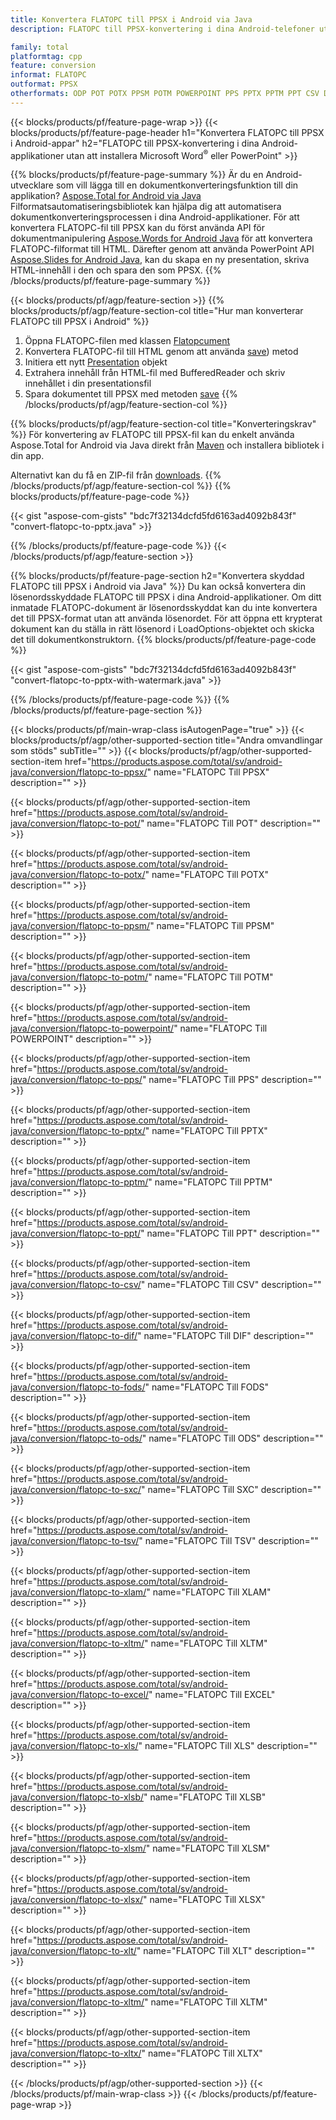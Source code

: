 ```yaml
---
title: Konvertera FLATOPC till PPSX i Android via Java
description: FLATOPC till PPSX-konvertering i dina Android-telefoner utan att använda Microsoft Word i PowerPoint

family: total
platformtag: cpp
feature: conversion
informat: FLATOPC
outformat: PPSX
otherformats: ODP POT POTX PPSM POTM POWERPOINT PPS PPTX PPTM PPT CSV DIF FODS ODS SXC TSV XLAM XLTM EXCEL XLS XLSB XLSM XLSX XLT XLTM XLTX
---
```

{{< blocks/products/pf/feature-page-wrap >}}
{{< blocks/products/pf/feature-page-header h1="Konvertera FLATOPC till PPSX i Android-appar" h2="FLATOPC till PPSX-konvertering i dina Android-applikationer utan att installera Microsoft Word<sup>&reg;</sup> eller PowerPoint" >}}

{{% blocks/products/pf/feature-page-summary %}}
Är du en Android-utvecklare som vill lägga till en dokumentkonverteringsfunktion till din applikation? [Aspose.Total for Android via Java](https://products.aspose.com/total/android-java/) Filformatsautomatiseringsbibliotek kan hjälpa dig att automatisera dokumentkonverteringsprocessen i dina Android-applikationer. För att konvertera FLATOPC-fil till PPSX kan du först använda API för dokumentmanipulering [Aspose.Words for Android Java](https://products.aspose.com/words/android-java/) för att konvertera FLATOPC-filformat till HTML. Därefter genom att använda PowerPoint API [Aspose.Slides for Android Java](https://products.aspose.com/slides/android-java/), kan du skapa en ny presentation, skriva HTML-innehåll i den och spara den som PPSX. 
{{% /blocks/products/pf/feature-page-summary  %}}

{{< blocks/products/pf/agp/feature-section >}}
{{% blocks/products/pf/agp/feature-section-col title="Hur man konverterar FLATOPC till PPSX i Android" %}}
1. Öppna FLATOPC-filen med klassen [Flatopcument](https://reference.aspose.com/words/java/com.aspose.words/Flatopcument)
2. Konvertera FLATOPC-fil till HTML genom att använda [save](https://reference.aspose.com/words/java/com.aspose.words/Flatopcument#save(java.lang.String,com.aspose.words.SaveOptions) )) metod
3. Initiera ett nytt [Presentation](https://reference.aspose.com/slides/java/com.aspose.slides/Presentation) objekt
5. Extrahera innehåll från HTML-fil med BufferedReader och skriv innehållet i din presentationsfil
6. Spara dokumentet till PPSX med metoden [save](https://reference.aspose.com/slides/java/com.aspose.slides/Presentation#save-java.io.OutputStream-int-)
{{% /blocks/products/pf/agp/feature-section-col %}}

{{% blocks/products/pf/agp/feature-section-col title="Konverteringskrav" %}}
För konvertering av FLATOPC till PPSX-fil kan du enkelt använda Aspose.Total for Android via Java direkt från [Maven](https://repository.aspose.com/webapp/#/artifacts/browse/tree/General/repo/com/aspose/aspose-total) och installera bibliotek i din app.

Alternativt kan du få en ZIP-fil från [downloads](https://releases.aspose.comtotal/androidjava).
{{% /blocks/products/pf/agp/feature-section-col %}}
{{% blocks/products/pf/feature-page-code %}}

{{< gist "aspose-com-gists" "bdc7f32134dcfd5fd6163ad4092b843f" "convert-flatopc-to-pptx.java" >}}



{{% /blocks/products/pf/feature-page-code %}}
{{< /blocks/products/pf/agp/feature-section >}}

{{% blocks/products/pf/feature-page-section  h2="Konvertera skyddad FLATOPC till PPSX i Android via Java" %}}
Du kan också konvertera din lösenordsskyddade FLATOPC till PPSX i dina Android-applikationer. Om ditt inmatade FLATOPC-dokument är lösenordsskyddat kan du inte konvertera det till PPSX-format utan att använda lösenordet. För att öppna ett krypterat dokument kan du ställa in rätt lösenord i LoadOptions-objektet och skicka det till dokumentkonstruktorn.
{{% blocks/products/pf/feature-page-code %}}

{{< gist "aspose-com-gists" "bdc7f32134dcfd5fd6163ad4092b843f" "convert-flatopc-to-pptx-with-watermark.java" >}}

{{% /blocks/products/pf/feature-page-code  %}}
{{% /blocks/products/pf/feature-page-section %}}

{{< blocks/products/pf/main-wrap-class isAutogenPage="true" >}}
{{< blocks/products/pf/agp/other-supported-section title="Andra omvandlingar som stöds" subTitle="" >}}
{{< blocks/products/pf/agp/other-supported-section-item href="https://products.aspose.com/total/sv/android-java/conversion/flatopc-to-ppsx/" name="FLATOPC Till PPSX" description="" >}}

{{< blocks/products/pf/agp/other-supported-section-item href="https://products.aspose.com/total/sv/android-java/conversion/flatopc-to-pot/" name="FLATOPC Till POT" description="" >}}

{{< blocks/products/pf/agp/other-supported-section-item href="https://products.aspose.com/total/sv/android-java/conversion/flatopc-to-potx/" name="FLATOPC Till POTX" description="" >}}

{{< blocks/products/pf/agp/other-supported-section-item href="https://products.aspose.com/total/sv/android-java/conversion/flatopc-to-ppsm/" name="FLATOPC Till PPSM" description="" >}}

{{< blocks/products/pf/agp/other-supported-section-item href="https://products.aspose.com/total/sv/android-java/conversion/flatopc-to-potm/" name="FLATOPC Till POTM" description="" >}}

{{< blocks/products/pf/agp/other-supported-section-item href="https://products.aspose.com/total/sv/android-java/conversion/flatopc-to-powerpoint/" name="FLATOPC Till POWERPOINT" description="" >}}

{{< blocks/products/pf/agp/other-supported-section-item href="https://products.aspose.com/total/sv/android-java/conversion/flatopc-to-pps/" name="FLATOPC Till PPS" description="" >}}

{{< blocks/products/pf/agp/other-supported-section-item href="https://products.aspose.com/total/sv/android-java/conversion/flatopc-to-pptx/" name="FLATOPC Till PPTX" description="" >}}

{{< blocks/products/pf/agp/other-supported-section-item href="https://products.aspose.com/total/sv/android-java/conversion/flatopc-to-pptm/" name="FLATOPC Till PPTM" description="" >}}

{{< blocks/products/pf/agp/other-supported-section-item href="https://products.aspose.com/total/sv/android-java/conversion/flatopc-to-ppt/" name="FLATOPC Till PPT" description="" >}}

{{< blocks/products/pf/agp/other-supported-section-item href="https://products.aspose.com/total/sv/android-java/conversion/flatopc-to-csv/" name="FLATOPC Till CSV" description="" >}}

{{< blocks/products/pf/agp/other-supported-section-item href="https://products.aspose.com/total/sv/android-java/conversion/flatopc-to-dif/" name="FLATOPC Till DIF" description="" >}}

{{< blocks/products/pf/agp/other-supported-section-item href="https://products.aspose.com/total/sv/android-java/conversion/flatopc-to-fods/" name="FLATOPC Till FODS" description="" >}}

{{< blocks/products/pf/agp/other-supported-section-item href="https://products.aspose.com/total/sv/android-java/conversion/flatopc-to-ods/" name="FLATOPC Till ODS" description="" >}}

{{< blocks/products/pf/agp/other-supported-section-item href="https://products.aspose.com/total/sv/android-java/conversion/flatopc-to-sxc/" name="FLATOPC Till SXC" description="" >}}

{{< blocks/products/pf/agp/other-supported-section-item href="https://products.aspose.com/total/sv/android-java/conversion/flatopc-to-tsv/" name="FLATOPC Till TSV" description="" >}}

{{< blocks/products/pf/agp/other-supported-section-item href="https://products.aspose.com/total/sv/android-java/conversion/flatopc-to-xlam/" name="FLATOPC Till XLAM" description="" >}}

{{< blocks/products/pf/agp/other-supported-section-item href="https://products.aspose.com/total/sv/android-java/conversion/flatopc-to-xltm/" name="FLATOPC Till XLTM" description="" >}}

{{< blocks/products/pf/agp/other-supported-section-item href="https://products.aspose.com/total/sv/android-java/conversion/flatopc-to-excel/" name="FLATOPC Till EXCEL" description="" >}}

{{< blocks/products/pf/agp/other-supported-section-item href="https://products.aspose.com/total/sv/android-java/conversion/flatopc-to-xls/" name="FLATOPC Till XLS" description="" >}}

{{< blocks/products/pf/agp/other-supported-section-item href="https://products.aspose.com/total/sv/android-java/conversion/flatopc-to-xlsb/" name="FLATOPC Till XLSB" description="" >}}

{{< blocks/products/pf/agp/other-supported-section-item href="https://products.aspose.com/total/sv/android-java/conversion/flatopc-to-xlsm/" name="FLATOPC Till XLSM" description="" >}}

{{< blocks/products/pf/agp/other-supported-section-item href="https://products.aspose.com/total/sv/android-java/conversion/flatopc-to-xlsx/" name="FLATOPC Till XLSX" description="" >}}

{{< blocks/products/pf/agp/other-supported-section-item href="https://products.aspose.com/total/sv/android-java/conversion/flatopc-to-xlt/" name="FLATOPC Till XLT" description="" >}}

{{< blocks/products/pf/agp/other-supported-section-item href="https://products.aspose.com/total/sv/android-java/conversion/flatopc-to-xltm/" name="FLATOPC Till XLTM" description="" >}}

{{< blocks/products/pf/agp/other-supported-section-item href="https://products.aspose.com/total/sv/android-java/conversion/flatopc-to-xltx/" name="FLATOPC Till XLTX" description="" >}}


{{< /blocks/products/pf/agp/other-supported-section >}}
{{< /blocks/products/pf/main-wrap-class >}}
{{< /blocks/products/pf/feature-page-wrap >}}